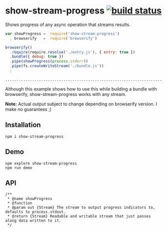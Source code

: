 # show-stream-progress [![build status](https://secure.travis-ci.org/thlorenz/show-stream-progress.png)](http://travis-ci.org/thlorenz/show-stream-progress)

Shows progress of any async operation that streams results.

```js
var showProgress =  require('show-stream-progress')
  , browserify   =  require('browserify')

browserify()
  .require(require.resolve('./entry.js'), { entry: true })
  .bundle({ debug: true })
  .pipe(showProgress(process.stderr))
  .pipe(fs.createWriteStream('./bundle.js'))
  ;
```

```
................................................................................
```

Although this example shows how to use this while building a bundle with browserify, show-stream-progress works with any
stream.

**Note:** Actual output subject to change depending on browserify version. I make no guarantees ;)

## Installation

    npm i show-stream-progress

## Demo

    npm explore show-stream-progress
    npm run demo

## API

```
/**
 * @name showProgress
 * @function
 * @param out {Stream} The stream to output progress indicators to, defaults to process.stdout.
 * @return {Stream} Readable and writable stream that just passes along data written to it.
 */
```

